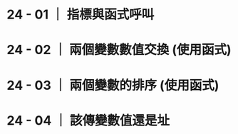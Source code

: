 # 24 - 01 ｜ 指標與函式呼叫

# 24 - 02 ｜ 兩個變數數值交換 (使用函式)

# 24 - 03 ｜ 兩個變數的排序 (使用函式)

# 24 - 04 ｜ 該傳變數值還是址

#

#

#

#

#

#